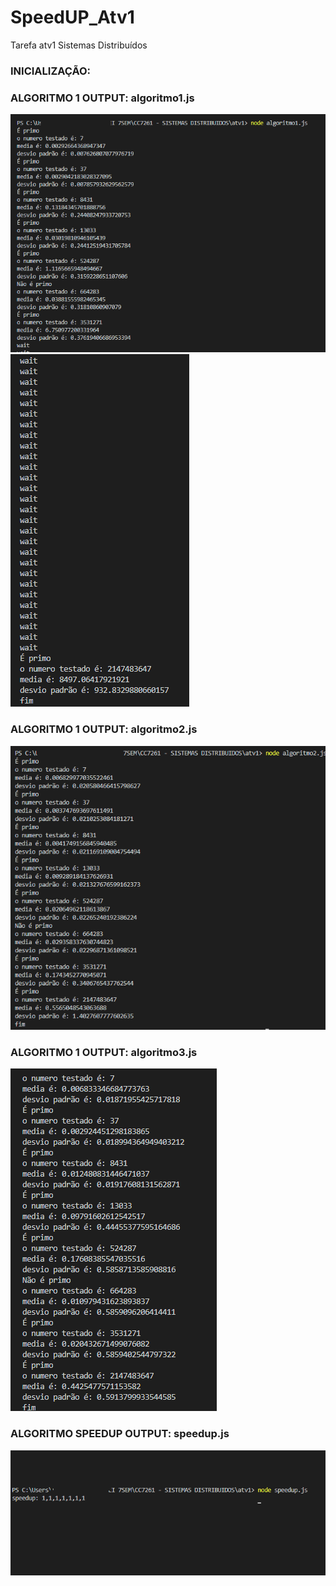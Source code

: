 # SpeedUP_Atv1
Tarefa atv1 Sistemas Distribuídos


<h3>INICIALIZAÇÃO: </h3>

<h3>ALGORITMO 1 OUTPUT:  algoritmo1.js </h3>
<img src="https://github.com/victor-m302/SpeedUP_Atv1/blob/main/assets/1.PNG?raw=true"/>

<img src="https://github.com/victor-m302/SpeedUP_Atv1/blob/main/assets/2.PNG?raw=true"/>

<h3>ALGORITMO 1 OUTPUT:  algoritmo2.js </h3>

<img src="https://github.com/victor-m302/SpeedUP_Atv1/blob/main/assets/algo2.PNG?raw=true"/>
<h3>ALGORITMO 1 OUTPUT:  algoritmo3.js </h3>
<img src="https://github.com/victor-m302/SpeedUP_Atv1/blob/main/assets/algo3.PNG?raw=true"/>
<h3>ALGORITMO SPEEDUP OUTPUT: speedup.js </h3>
<img src="https://github.com/victor-m302/SpeedUP_Atv1/blob/main/assets/speedup.PNG?raw=true"/>

